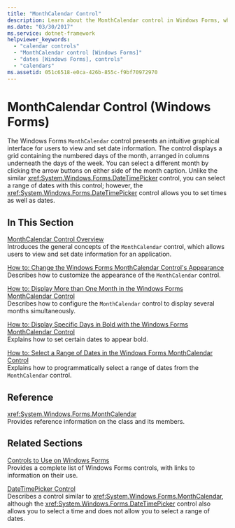 ```yaml
---
title: "MonthCalendar Control"
description: Learn about the MonthCalendar control in Windows Forms, which presents an intuitive graphical interface for users to view and set date information.
ms.date: "03/30/2017"
ms.service: dotnet-framework
helpviewer_keywords: 
  - "calendar controls"
  - "MonthCalendar control [Windows Forms]"
  - "dates [Windows Forms], controls"
  - "calendars"
ms.assetid: 051c6518-e0ca-426b-855c-f9bf70972970
---
```

# MonthCalendar Control (Windows Forms)

The Windows Forms `MonthCalendar` control presents an intuitive graphical interface for users to view and set date information. The control displays a grid containing the numbered days of the month, arranged in columns underneath the days of the week. You can select a different month by clicking the arrow buttons on either side of the month caption. Unlike the similar <xref:System.Windows.Forms.DateTimePicker> control, you can select a range of dates with this control; however, the <xref:System.Windows.Forms.DateTimePicker> control allows you to set times as well as dates.  
  
## In This Section  

[MonthCalendar Control Overview](monthcalendar-control-overview-windows-forms.md)  
Introduces the general concepts of the `MonthCalendar` control, which allows users to view and set date information for an application.  
  
[How to: Change the Windows Forms MonthCalendar Control's Appearance](how-to-change-monthcalendar-control-appearance.md)  
Describes how to customize the appearance of the `MonthCalendar` control.  
  
[How to: Display More than One Month in the Windows Forms MonthCalendar Control](display-more-than-one-month-wf-monthcalendar-control.md)  
Describes how to configure the `MonthCalendar` control to display several months simultaneously.  
  
[How to: Display Specific Days in Bold with the Windows Forms MonthCalendar Control](display-specific-days-in-bold-with-wf-monthcalendar-control.md)  
Explains how to set certain dates to appear bold.  
  
[How to: Select a Range of Dates in the Windows Forms MonthCalendar Control](how-to-select-a-range-of-dates-in-the-windows-forms-monthcalendar-control.md)  
Explains how to programmatically select a range of dates from the `MonthCalendar` control.  
  
## Reference  

<xref:System.Windows.Forms.MonthCalendar>  
Provides reference information on the class and its members.  
  
## Related Sections  

[Controls to Use on Windows Forms](controls-to-use-on-windows-forms.md)  
Provides a complete list of Windows Forms controls, with links to information on their use.  
  
[DateTimePicker Control](datetimepicker-control-windows-forms.md)  
Describes a control similar to <xref:System.Windows.Forms.MonthCalendar>, although the <xref:System.Windows.Forms.DateTimePicker> control also allows you to select a time and does not allow you to select a range of dates.
